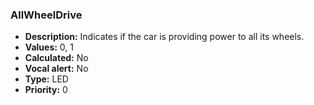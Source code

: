 ### AllWheelDrive

- **Description:** Indicates if the car is providing power to all its wheels.
- **Values:** 0, 1
- **Calculated:** No
- **Vocal alert:** No
- **Type:** LED 
- **Priority:** 0
